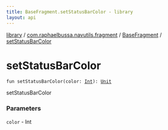 ```yaml
---
title: BaseFragment.setStatusBarColor - library
layout: api
---
```


<div class='api-docs-breadcrumbs'><a href="../../index.html">library</a> / <a href="../index.html">com.raphaelbussa.navutils.fragment</a> / <a href="index.html">BaseFragment</a> / <a href="./set-status-bar-color.html">setStatusBarColor</a></div>

# setStatusBarColor

<div class="signature"><code><span class="keyword">fun </span><span class="identifier">setStatusBarColor</span><span class="symbol">(</span><span class="parameterName" id="com.raphaelbussa.navutils.fragment.BaseFragment$setStatusBarColor(kotlin.Int)/color">color</span><span class="symbol">:</span>&nbsp;<a href="https://kotlinlang.org/api/latest/jvm/stdlib/kotlin/-int/index.html"><span class="identifier">Int</span></a><span class="symbol">)</span><span class="symbol">: </span><a href="https://kotlinlang.org/api/latest/jvm/stdlib/kotlin/-unit/index.html"><span class="identifier">Unit</span></a></code></div>

setStatusBarColor

### Parameters

<code>color</code> - Int